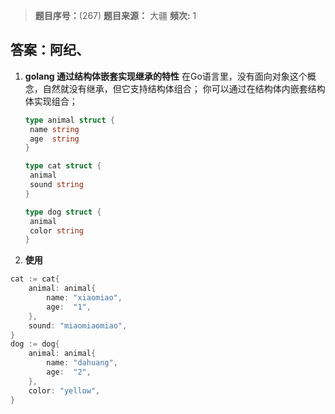 > **题目序号：**(267)
> **题目来源：** 大疆
> **频次:** 1

## 答案：阿纪、

1. **golang 通过结构体嵌套实现继承的特性**
   在Go语言里，没有面向对象这个概念，自然就没有继承，但它支持结构体组合；
   你可以通过在结构体内嵌套结构体实现组合；

   ```go
   type animal struct {
   	name string
   	age  string
   }
   
   type cat struct {
   	animal
   	sound string
   }
   
   type dog struct {
   	animal
   	color string
   }
   ```

2. **使用**

```go
cat := cat{
    animal: animal{
		name: "xiaomiao",
		age:  "1",
	},
    sound: "miaomiaomiao",
}
dog := dog{
    animal: animal{
		name: "dahuang",
		age:  "2",
	},
    color: "yellow",
}  
```

